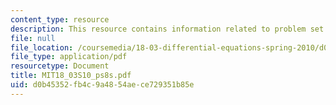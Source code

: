 ```yaml
---
content_type: resource
description: This resource contains information related to problem set 8.
file: null
file_location: /coursemedia/18-03-differential-equations-spring-2010/d0b45352fb4c9a4854aece729351b85e_MIT18_03S10_ps8s.pdf
file_type: application/pdf
resourcetype: Document
title: MIT18_03S10_ps8s.pdf
uid: d0b45352-fb4c-9a48-54ae-ce729351b85e
---
```

